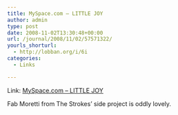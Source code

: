 ```yaml
---
title: MySpace.com – LITTLE JOY
author: admin
type: post
date: 2008-11-02T13:30:48+00:00
url: /journal/2008/11/02/57571322/
yourls_shorturl:
  - http://lobban.org/i/6i
categories:
  - Links

---
```

Link: [MySpace.com &#8211; LITTLE JOY][1]

Fab Moretti from The Strokes&#8217; side project is oddly lovely.

 [1]: http://www.myspace.com/littlejoymusic